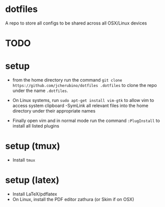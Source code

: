 # dotfiles
A repo to store all configs to be shared across all OSX/Linux devices

# TODO

# setup
- from the home directory run the command `git clone https://github.com/jcherubino/dotfiles .dotfiles` to clone the repo under the name `.dotfiles`.

- On Linux systems, run `sudo apt-get install vim-gtk` to allow vim to access
system clipboard
-SymLink all relevant files into the home directory under their appropriate names
- Finally open vim and in normal mode run the command `:PlugInstall` to install all listed plugins

# setup (tmux)
- Install `tmux` 

# setup (latex)
- Install LaTeX/pdflatex 
- On Linux, install the PDF editor zathura (or Skim if on OSX)

